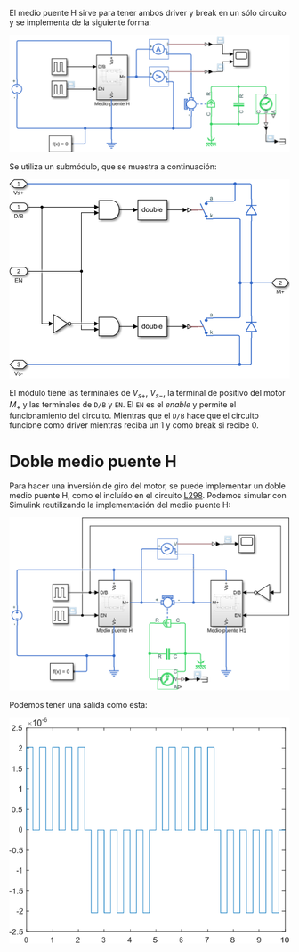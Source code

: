 El medio puente H sirve para tener ambos driver y break en un sólo circuito y se implementa de la siguiente forma:

![Diagrama de simulación](../../img/sim-medio-puente-h.svg)

Se utiliza un submódulo, que se muestra a continuación:

![Diagrama de medio puente H](../../img/sim-sub-medio-puente-h.svg)

El módulo tiene las terminales de $V_{s+}$, $V_{s-}$, la terminal de positivo del motor $M_+$ y las terminales de `D/B` y `EN`. El `EN` es el *enable* y permite el funcionamiento del circuito. Mientras que el `D/B` hace que el circuito funcione como driver mientras reciba un 1 y como break si recibe 0.

# Doble medio puente H
Para hacer una inversión de giro del motor, se puede implementar un doble medio puente H, como el incluído en el circuito [L298](https://www.sparkfun.com/datasheets/Robotics/L298_H_Bridge.pdf). Podemos simular con Simulink reutilizando la implementación del medio puente H:

![Doble medio puente H en Simulink](../../img/doble-medio-puente-h.svg)

Podemos tener una salida como esta:

![Velocidad doble medio puente H en Simulink](../../img/velocidad-doble-medio-puente-h.svg)
